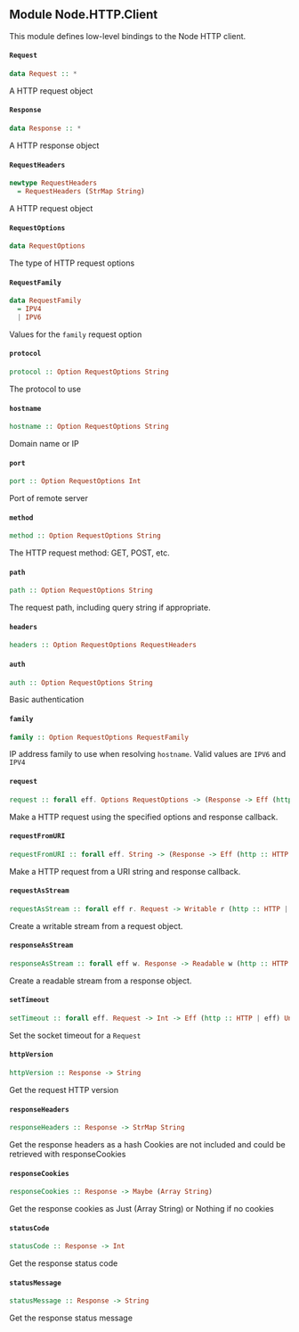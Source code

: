 ## Module Node.HTTP.Client

This module defines low-level bindings to the Node HTTP client.

#### `Request`

``` purescript
data Request :: *
```

A HTTP request object

#### `Response`

``` purescript
data Response :: *
```

A HTTP response object

#### `RequestHeaders`

``` purescript
newtype RequestHeaders
  = RequestHeaders (StrMap String)
```

A HTTP request object

#### `RequestOptions`

``` purescript
data RequestOptions
```

The type of HTTP request options

#### `RequestFamily`

``` purescript
data RequestFamily
  = IPV4
  | IPV6
```

Values for the `family` request option

#### `protocol`

``` purescript
protocol :: Option RequestOptions String
```

The protocol to use

#### `hostname`

``` purescript
hostname :: Option RequestOptions String
```

Domain name or IP

#### `port`

``` purescript
port :: Option RequestOptions Int
```

Port of remote server

#### `method`

``` purescript
method :: Option RequestOptions String
```

The HTTP request method: GET, POST, etc.

#### `path`

``` purescript
path :: Option RequestOptions String
```

The request path, including query string if appropriate.

#### `headers`

``` purescript
headers :: Option RequestOptions RequestHeaders
```

#### `auth`

``` purescript
auth :: Option RequestOptions String
```

Basic authentication

#### `family`

``` purescript
family :: Option RequestOptions RequestFamily
```

IP address family to use when resolving `hostname`.
Valid values are `IPV6` and `IPV4`

#### `request`

``` purescript
request :: forall eff. Options RequestOptions -> (Response -> Eff (http :: HTTP | eff) Unit) -> Eff (http :: HTTP | eff) Request
```

Make a HTTP request using the specified options and response callback.

#### `requestFromURI`

``` purescript
requestFromURI :: forall eff. String -> (Response -> Eff (http :: HTTP | eff) Unit) -> Eff (http :: HTTP | eff) Request
```

Make a HTTP request from a URI string and response callback.

#### `requestAsStream`

``` purescript
requestAsStream :: forall eff r. Request -> Writable r (http :: HTTP | eff)
```

Create a writable stream from a request object.

#### `responseAsStream`

``` purescript
responseAsStream :: forall eff w. Response -> Readable w (http :: HTTP | eff)
```

Create a readable stream from a response object.

#### `setTimeout`

``` purescript
setTimeout :: forall eff. Request -> Int -> Eff (http :: HTTP | eff) Unit -> Eff (http :: HTTP | eff) Unit
```

Set the socket timeout for a `Request`

#### `httpVersion`

``` purescript
httpVersion :: Response -> String
```

Get the request HTTP version

#### `responseHeaders`

``` purescript
responseHeaders :: Response -> StrMap String
```

Get the response headers as a hash
Cookies are not included and could be retrieved with responseCookies

#### `responseCookies`

``` purescript
responseCookies :: Response -> Maybe (Array String)
```

Get the response cookies as Just (Array String) or Nothing if no cookies

#### `statusCode`

``` purescript
statusCode :: Response -> Int
```

Get the response status code

#### `statusMessage`

``` purescript
statusMessage :: Response -> String
```

Get the response status message


